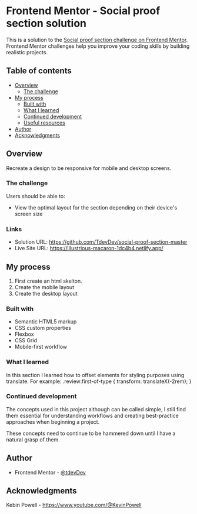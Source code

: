# Frontend Mentor - Social proof section solution

This is a solution to the [Social proof section challenge on Frontend Mentor](https://www.frontendmentor.io/challenges/social-proof-section-6e0qTv_bA). Frontend Mentor challenges help you improve your coding skills by building realistic projects.

## Table of contents

- [Overview](#overview)
  - [The challenge](#the-challenge)
- [My process](#my-process)
  - [Built with](#built-with)
  - [What I learned](#what-i-learned)
  - [Continued development](#continued-development)
  - [Useful resources](#useful-resources)
- [Author](#author)
- [Acknowledgments](#acknowledgments)

## Overview

Recreate a design to be responsive for mobile and desktop screens.

### The challenge

Users should be able to:

- View the optimal layout for the section depending on their device's screen size

### Links

- Solution URL: https://github.com/TdevDev/social-proof-section-master
- Live Site URL: https://illustrious-macaron-1dc4b4.netlify.app/

## My process

1. First create an html skelton.
2. Create the mobile layout
3. Create the desktop layout

### Built with

- Semantic HTML5 markup
- CSS custom properties
- Flexbox
- CSS Grid
- Mobile-first workflow

### What I learned

In this section I learned how to offset elements for styling purposes using translate. For example:
.review:first-of-type {
transform: translateX(-2rem);
}

### Continued development

The concepts used in this project although can be called simple, I still find them essential for understanding workflows and creating best-practice approaches when beginning a project.

These concepts need to continue to be hammered down until I have a natural grasp of them.

## Author

- Frontend Mentor - [@tdevDev](https://www.frontendmentor.io/profile/tdevdev)

## Acknowledgments

Kebin Powell - https://www.youtube.com/@KevinPowell
